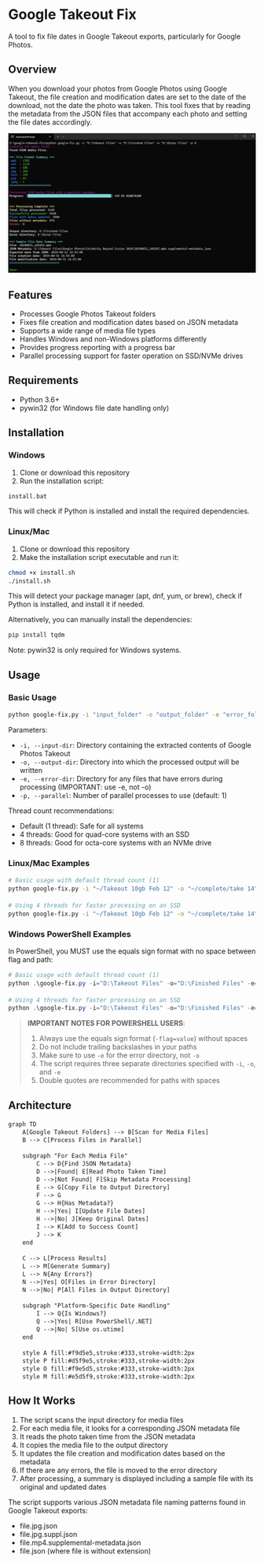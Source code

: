 # Google Takeout Fix

A tool to fix file dates in Google Takeout exports, particularly for Google Photos.

## Overview

When you download your photos from Google Photos using Google Takeout, the file creation and modification dates are set to the date of the download, not the date the photo was taken. This tool fixes that by reading the metadata from the JSON files that accompany each photo and setting the file dates accordingly.

![alt text](https://github.com/aronreid/google-takeout-fixer/blob/main/screenshot.png)

## Features

- Processes Google Photos Takeout folders
- Fixes file creation and modification dates based on JSON metadata
- Supports a wide range of media file types
- Handles Windows and non-Windows platforms differently
- Provides progress reporting with a progress bar
- Parallel processing support for faster operation on SSD/NVMe drives

## Requirements

- Python 3.6+
- pywin32 (for Windows file date handling only)

## Installation

### Windows

1. Clone or download this repository
2. Run the installation script:

```cmd
install.bat
```

This will check if Python is installed and install the required dependencies.

### Linux/Mac

1. Clone or download this repository
2. Make the installation script executable and run it:

```bash
chmod +x install.sh
./install.sh
```

This will detect your package manager (apt, dnf, yum, or brew), check if Python is installed, and install it if needed.

Alternatively, you can manually install the dependencies:

```bash
pip install tqdm
```

Note: pywin32 is only required for Windows systems.

## Usage

### Basic Usage

```bash
python google-fix.py -i "input_folder" -o "output_folder" -e "error_folder" [-p threads]
```

Parameters:
- `-i, --input-dir`: Directory containing the extracted contents of Google Photos Takeout
- `-o, --output-dir`: Directory into which the processed output will be written
- `-e, --error-dir`: Directory for any files that have errors during processing (IMPORTANT: use -e, not -o)
- `-p, --parallel`: Number of parallel processes to use (default: 1)

Thread count recommendations:
- Default (1 thread): Safe for all systems
- 4 threads: Good for quad-core systems with an SSD
- 8 threads: Good for octa-core systems with an NVMe drive

### Linux/Mac Examples

```bash
# Basic usage with default thread count (1)
python google-fix.py -i "~/Takeout 10gb Feb 12" -o "~/complete/take 14" -e "~/error"

# Using 4 threads for faster processing on an SSD
python google-fix.py -i "~/Takeout 10gb Feb 12" -o "~/complete/take 14" -e "~/error" -p 4
```

### Windows PowerShell Examples

In PowerShell, you MUST use the equals sign format with no space between flag and path:

```powershell
# Basic usage with default thread count (1)
python .\google-fix.py -i="D:\Takeout Files" -o="D:\Finished Files" -e="D:\Error Files"

# Using 4 threads for faster processing on an SSD
python .\google-fix.py -i="D:\Takeout Files" -o="D:\Finished Files" -e="D:\Error Files" -p=4
```

> **IMPORTANT NOTES FOR POWERSHELL USERS**: 
> 1. Always use the equals sign format (`-flag=value`) without spaces
> 2. Do not include trailing backslashes in your paths
> 3. Make sure to use `-e` for the error directory, not `-o`
> 4. The script requires three separate directories specified with `-i`, `-o`, and `-e`
> 5. Double quotes are recommended for paths with spaces


## Architecture

```mermaid
graph TD
    A[Google Takeout Folders] --> B[Scan for Media Files]
    B --> C[Process Files in Parallel]
    
    subgraph "For Each Media File"
        C --> D{Find JSON Metadata}
        D -->|Found| E[Read Photo Taken Time]
        D -->|Not Found| F[Skip Metadata Processing]
        E --> G[Copy File to Output Directory]
        F --> G
        G --> H{Has Metadata?}
        H -->|Yes| I[Update File Dates]
        H -->|No| J[Keep Original Dates]
        I --> K[Add to Success Count]
        J --> K
    end
    
    C --> L[Process Results]
    L --> M[Generate Summary]
    L --> N{Any Errors?}
    N -->|Yes| O[Files in Error Directory]
    N -->|No| P[All Files in Output Directory]
    
    subgraph "Platform-Specific Date Handling"
        I --> Q{Is Windows?}
        Q -->|Yes| R[Use PowerShell/.NET]
        Q -->|No| S[Use os.utime]
    end
    
    style A fill:#f9d5e5,stroke:#333,stroke-width:2px
    style P fill:#d5f9e5,stroke:#333,stroke-width:2px
    style O fill:#f9e5d5,stroke:#333,stroke-width:2px
    style M fill:#e5d5f9,stroke:#333,stroke-width:2px
```

## How It Works

1. The script scans the input directory for media files
2. For each media file, it looks for a corresponding JSON metadata file
3. It reads the photo taken time from the JSON metadata
4. It copies the media file to the output directory
5. It updates the file creation and modification dates based on the metadata
6. If there are any errors, the file is moved to the error directory
7. After processing, a summary is displayed including a sample file with its original and updated dates

The script supports various JSON metadata file naming patterns found in Google Takeout exports:
- file.jpg.json
- file.jpg.suppl.json
- file.mp4.supplemental-metadata.json
- file.json (where file is without extension)
